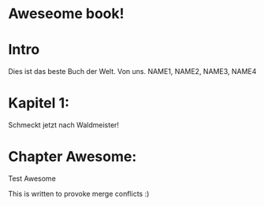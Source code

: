 Aweseome book!
===

# Intro
Dies ist das beste Buch der Welt.
Von uns.
NAME1, NAME2, NAME3, NAME4

# Kapitel 1: 
Schmeckt jetzt nach Waldmeister!

# Chapter Awesome:
Test Awesome

This is written to provoke merge conflicts :)